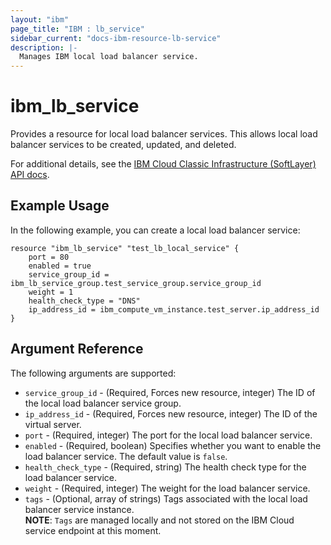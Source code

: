 ```yaml
---
layout: "ibm"
page_title: "IBM : lb_service"
sidebar_current: "docs-ibm-resource-lb-service"
description: |-
  Manages IBM local load balancer service.
---
```


# ibm\_lb_service

Provides a resource for local load balancer services. This allows local load balancer services to be created, updated, and deleted.

For additional details, see the [IBM Cloud Classic Infrastructure (SoftLayer) API docs](http://sldn.softlayer.com/reference/datatypes/SoftLayer_Network_Application_Delivery_Controller_LoadBalancer_Service).

## Example Usage

In the following example, you can create a local load balancer service:

```hcl
resource "ibm_lb_service" "test_lb_local_service" {
    port = 80
    enabled = true
    service_group_id = ibm_lb_service_group.test_service_group.service_group_id
    weight = 1
    health_check_type = "DNS"
    ip_address_id = ibm_compute_vm_instance.test_server.ip_address_id
}

```

## Argument Reference

The following arguments are supported:

* `service_group_id` - (Required, Forces new resource, integer) The ID of the local load balancer service group.
* `ip_address_id` - (Required, Forces new resource, integer) The ID of the virtual server.
* `port` - (Required, integer) The port for the local load balancer service.
* `enabled` - (Required, boolean) Specifies whether you want to enable the load balancer service. The default value is `false`.
* `health_check_type` - (Required, string) The health check type for the load balancer service.
* `weight` - (Required, integer) The weight for the load balancer service.
* `tags` - (Optional, array of strings) Tags associated with the local load balancer service instance.  
  **NOTE**: `Tags` are managed locally and not stored on the IBM Cloud service endpoint at this moment.
